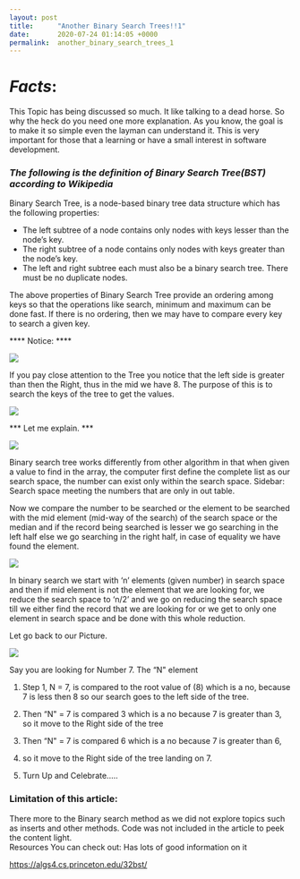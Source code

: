 ```yaml
---
layout: post
title:      "Another Binary Search Trees!!1"
date:       2020-07-24 01:14:05 +0000
permalink:  another_binary_search_trees_1
---
```



#  *Facts*:
 This Topic has being discussed so much. It like talking to a dead horse. So why the heck do you need one more explanation.  As you know, the goal is to make it so simple even the layman can understand it.    This is very important for those that a learning or have a small interest in  software development. 



### *The following is the definition of Binary Search Tree(BST) according to Wikipedia*

Binary Search Tree, is a node-based binary tree data structure which has the following properties:

* The left subtree of a node contains only nodes with keys lesser than the node’s key.
* The right subtree of a node contains only nodes with keys greater than the node’s key.
* The left and right subtree each must also be a binary search tree. There must be no duplicate nodes.

The above properties of Binary Search Tree provide an ordering among keys so that the operations like search, minimum and maximum can be done fast. If there is no ordering, then we may have to compare every key to search a given key.
   

**** Notice: ****

![](https://media.geeksforgeeks.org/wp-content/uploads/BSTSearch.png)

If you pay close attention to the Tree you notice that the left side is greater than then the Right, thus in the mid we have 8. The purpose of this is to search the keys of the tree to get the values. 

![](https://media.giphy.com/media/J0WtGU7W9knOo/giphy.gif)
	

*** Let me explain. ***
      
 ![](https://media.giphy.com/media/Yo8q8MFBmyKLyQt6lJ/giphy.gif)
 
  Binary search tree works differently  from other algorithm in that when given a value to find in the array, the computer first define the complete list as our search space, the number can exist only within the search space. 
 Sidebar: Search space meeting the numbers that are only in out table. 

 Now we compare the number to be searched or the element to be searched with the mid element (mid-way of the search) of the search space or the median and if the record being searched is lesser we go searching in the left half else we go searching in the right half, in case of equality we have found the element. 


![](https://media.giphy.com/media/hTNakNKHf8aaOM9sGt/giphy.gif)
 
 
  In binary search we start with ‘n’ elements (given number) in search space and then if mid element is not the element that we are looking for, we reduce the search space to ‘n/2’ and we go on reducing the search space till we either find the record that we are looking for or we get to only one element in search space and be done with this whole reduction.


Let go back to our Picture. 



![](https://media.geeksforgeeks.org/wp-content/uploads/BSTSearch.png)





Say you are looking for Number 7.  The “N" element 

1.  Step 1, N = 7,  is compared to the root value of (8) which is a no, because 7 is less then 8 so our search goes to      the left side of the tree. 

2.   Then “N" = 7 is compared 3  which is a no because 7 is greater than 3, so it move to the Right side of the tree
3.   Then “N" = 7 is compared 6  which is a no because 7 is greater than 6, 
4.    so it move to the Right side of the tree landing on 7.
5.    Turn Up and Celebrate..... 

### Limitation of this article:


 There more to the Binary search method as we did not explore topics such as  inserts and other methods.
 Code was not included in the article to peek the content light.  
 Resources You can check out: Has lots of good information on it 

https://algs4.cs.princeton.edu/32bst/

